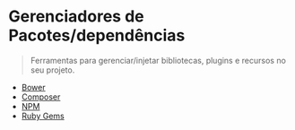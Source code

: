 # Gerenciadores de Pacotes/dependências

> Ferramentas para gerenciar/injetar bibliotecas, plugins e recursos no seu projeto.

* [Bower](bower.md)
* [Composer](composer.md)
* [NPM](npm.md)
* [Ruby Gems](rubygems.md)
